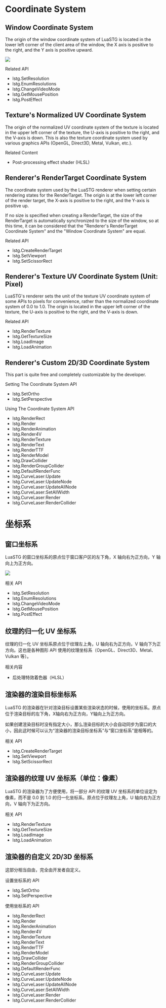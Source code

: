 # Coordinate System

## Window Coordinate System

The origin of the window coordinate system of LuaSTG is located in the lower left corner of the client area of the window, the X axis is positive to the right, and the Y axis is positive upward.

![](images/coord_system_window.png)

Related API
* lstg.SetResolution
* lstg.EnumResolutions
* lstg.ChangeVideoMode
* lstg.GetMousePosition
* lstg.PostEffect

## Texture's Normalized UV Coordinate System

The origin of the normalized UV coordinate system of the texture is located in the upper left corner of the texture, the U-axis is positive to the right, and the V-axis is down. This is also the texture coordinate system used by various graphics APIs (OpenGL, Direct3D, Metal, Vulkan, etc.).

Related Content
* Post-processing effect shader (HLSL)

## Renderer's RenderTarget Coordinate System

The coordinate system used by the LuaSTG renderer when setting certain rendering states for the RenderTarget. The origin is at the lower left corner of the render target, the X-axis is positive to the right, and the Y-axis is positive up.

If no size is specified when creating a RenderTarget, the size of the RenderTarget is automatically synchronized to the size of the window, so at this time, it can be considered that the "Renderer's RenderTarget Coordinate System" and the "Window Coordinate System" are equal.

Related API
* lstg.CreateRenderTarget
* lstg.SetViewport
* lstg.SetScissorRect

## Renderer's Texture UV Coordinate System (Unit: Pixel)

LuaSTG's renderer sets the unit of the texture UV coordinate system of some APIs to pixels for convenience, rather than the normalized coordinate system of 0.0 to 1.0. The origin is located in the upper left corner of the texture, the U-axis is positive to the right, and the V-axis is down.

Related API
* lstg.RenderTexture
* lstg.GetTextureSize
* lstg.LoadImage
* lstg.LoadAnimation

## Renderer's Custom 2D/3D Coordinate System

This part is quite free and completely customizable by the developer.

Setting The Coordinate System API
* lstg.SetOrtho
* lstg.SetPerspective

Using The Coordinate System API
* lstg.RenderRect
* lstg.Render
* lstg.RenderAnimation
* lstg.Render4V
* lstg.RenderTexture
* lstg.RenderText
* lstg.RenderTTF
* lstg.RenderModel
* lstg.DrawCollider
* lstg.RenderGroupCollider
* lstg.DefaultRenderFunc
* lstg.CurveLaser:Update
* lstg.CurveLaser:UpdateNode
* lstg.CurveLaser:UpdateAllNode
* lstg.CurveLaser:SetAllWidth
* lstg.CurveLaser:Render
* lstg.CurveLaser:RenderCollider

# 坐标系

## 窗口坐标系

LuaSTG 的窗口坐标系的原点位于窗口客户区的左下角，X 轴向右为正方向，Y 轴向上为正方向。

![](images/coord_system_window.png)

相关 API
* lstg.SetResolution
* lstg.EnumResolutions
* lstg.ChangeVideoMode
* lstg.GetMousePosition
* lstg.PostEffect

## 纹理的归一化 UV 坐标系

纹理的归一化 UV 坐标系原点位于纹理左上角，U 轴向右为正方向，V 轴向下为正方向。这也是各种图形 API 使用的纹理坐标系（OpenGL、Direct3D、Metal、Vulkan 等）。

相关内容
* 后处理特效着色器（HLSL）

## 渲染器的渲染目标坐标系

LuaSTG 的渲染器在针对渲染目标设置某些渲染状态的时候，使用的坐标系。原点位于渲染目标的左下角，X轴向右为正方向，Y轴向上为正方向。

如果创建渲染目标时没有指定大小，那么渲染目标的大小会自动同步为窗口的大小，因此这时候可以认为“渲染器的渲染目标坐标系”与“窗口坐标系”是相等的。

相关 API
* lstg.CreateRenderTarget
* lstg.SetViewport
* lstg.SetScissorRect

## 渲染器的纹理 UV 坐标系（单位：像素）

LuaSTG 的渲染器为了方便使用，将一部分 API 的纹理 UV 坐标系的单位设定为像素，而不是 0.0 到 1.0 的归一化坐标系。原点位于纹理左上角，U 轴向右为正方向，V 轴向下为正方向。

相关 API
* lstg.RenderTexture
* lstg.GetTextureSize
* lstg.LoadImage
* lstg.LoadAnimation

## 渲染器的自定义 2D/3D 坐标系

这部分相当自由，完全由开发者自定义。

设置坐标系的 API
* lstg.SetOrtho
* lstg.SetPerspective

使用坐标系的 API
* lstg.RenderRect
* lstg.Render
* lstg.RenderAnimation
* lstg.Render4V
* lstg.RenderTexture
* lstg.RenderText
* lstg.RenderTTF
* lstg.RenderModel
* lstg.DrawCollider
* lstg.RenderGroupCollider
* lstg.DefaultRenderFunc
* lstg.CurveLaser:Update
* lstg.CurveLaser:UpdateNode
* lstg.CurveLaser:UpdateAllNode
* lstg.CurveLaser:SetAllWidth
* lstg.CurveLaser:Render
* lstg.CurveLaser:RenderCollider
